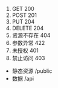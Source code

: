 1. GET 200
2. POST 201
3. PUT 204
4. DELETE 204
5. 资源不存在 404
6. 参数异常 422
7. 未授权 401
8. 禁止访问 403

- 静态资源 /public
- 数据 /api
